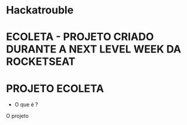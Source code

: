 # Hackatrouble
# ECOLETA - PROJETO CRIADO DURANTE A NEXT LEVEL WEEK DA ROCKETSEAT

# PROJETO ECOLETA
- O que é ?

O projeto